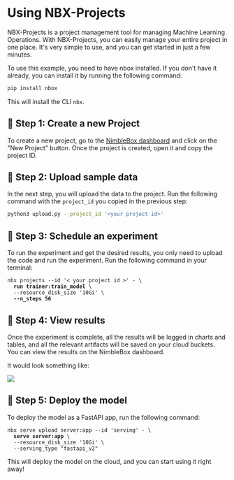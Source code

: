 # Using NBX-Projects

NBX-Projects is a project management tool for managing Machine Learning Operations. With NBX-Projects, you can easily manage your entire project in one place. It's very simple to use, and you can get started in just a few minutes.

To use this example, you need to have nbox installed. If you don't have it already, you can install it by running the following command:

```bash
pip install nbox
```

This will install the CLI `nbx`.

## 🍇 Step 1: Create a new Project

To create a new project, go to the [NimbleBox dashboard](https://app.nimblebox.ai/) and click on the "New Project" button. Once the project is created, open it and copy the project ID.

## 🍄 Step 2: Upload sample data

In the next step, you will upload the data to the project. Run the following command with the `project_id` you copied in the previous step:

```bash
python3 upload.py --project_id '<your project id>'
```

## 🍉 Step 3: Schedule an experiment

To run the experiment and get the desired results, you only need to upload the code and run the experiment. Run the following command in your terminal:

<pre><code>nbx projects --id '< your project id >' - \
  <b>run trainer:train_model</b> \
  --resource_disk_size '10Gi' \
  <b>--n_steps 56</b>
</code></pre>

## 🍍 Step 4: View results

Once the experiment is complete, all the results will be logged in charts and tables, and all the relevant artifacts will be saved on your cloud buckets. You can view the results on the NimbleBox dashboard.

It would look something like:

<img src="https://d2e931syjhr5o9.cloudfront.net/nbox/blackjack-project.png">

## 🍓 Step 5: Deploy the model

To deploy the model as a FastAPI app, run the following command:

<pre><code>nbx serve upload server:app --id 'serving' - \
  <b>serve server:app</b> \
  --resource_disk_size '10Gi' \
  --serving_type "fastapi_v2"
</code></pre>

This will deploy the model on the cloud, and you can start using it right away!
